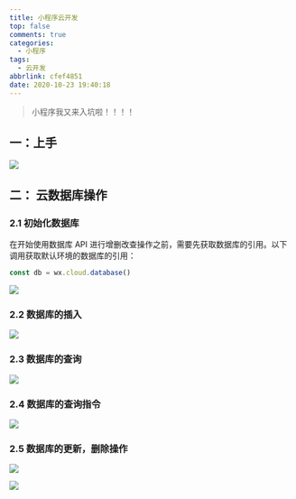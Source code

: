 ```yaml
---
title: 小程序云开发
top: false
comments: true
categories:
  - 小程序
tags:
  - 云开发
abbrlink: cfef4851
date: 2020-10-23 19:40:18
---
```


> 小程序我又来入坑啦！！！！

<!--more--->

## 一：上手

![](http://photo.jomeswang.top/20201023194859.png)

## 二： 云数据库操作

### 2.1  初始化数据库

在开始使用数据库 API 进行增删改查操作之前，需要先获取数据库的引用。以下调用获取默认环境的数据库的引用：

```js
const db = wx.cloud.database()
```

![](http://photo.jomeswang.top/20201023195025.png)

### 2.2   数据库的插入

![](http://photo.jomeswang.top/20201023195209.png)



### 2.3  数据库的查询

![](http://photo.jomeswang.top/20201023195324.png)

### 2.4	数据库的查询指令

![](http://photo.jomeswang.top/20201023195348.png)

### 2.5 数据库的更新，删除操作

![](http://photo.jomeswang.top/20201023195455.png)

![](http://photo.jomeswang.top/20201023195535.png)